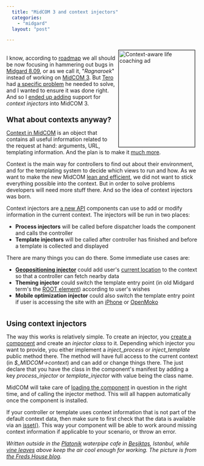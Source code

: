 ```yaml
---
  title: "MidCOM 3 and context injectors"
  categories: 
    - "midgard"
  layout: "post"

---
```

<p>
<a href="https://s3.eu-central-1.amazonaws.com/bergie-iki-fi/context-aware-life-coaching.jpg"><img src="https://s3.eu-central-1.amazonaws.com/bergie-iki-fi/context-aware-life-coaching-tm.jpg" height="254" width="200" border="1" align="right" hspace="8" vspace="4" alt="Context-aware life coaching ad" title="Context-aware life coaching ad" /></a>
<br />I know, according to <a href="http://bergie.iki.fi/blog/midgard_and_synchronized_releases/">roadmap</a> we all should be now focusing in hammering out bugs in <a href="http://www.midgard-project.org/updates/view/1219823947.html">Midgard 8.09</a>, or as we call it, "<em>Ragnaroek</em>" instead of working on <a href="http://github.com/bergie/midcom">MidCOM 3</a>. But <a href="http://teroheikkinen.iki.fi/">Tero</a> had <a href="http://tepheikk.jaiku.com/presence/43534559">a specific problem</a> he needed to solve, and I wanted to ensure it was done right. And so I <a href="http://github.com/bergie/midcom/commit/1b590f1d9ad9e14dba69bdbe0628cc116935b2d7">ended up adding</a> support for <em>context injectors</em> into MidCOM 3.
<br /><span style="font-size:14pt;"><strong>
<br />What about contexts anyway?
<br /></strong></span>
</p><p>
<a href="http://www.midgard-project.org/api-docs/midcom/3.0/midcom_core/midcom_core_helpers_context.html">Context in MidCOM</a> is an object that contains all useful information related to the request at hand: arguments, URL, templating information. And the plan is to make it <a href="http://worrydream.com/MagicInk/#inferring_context_from_the_environment">much more</a>.
</p><p>
Context is the main way for controllers to find out about their environment, and for the templating system to decide which views to run and how. As we want to make the new MidCOM <a href="http://bergie.iki.fi/blog/some_thoughts_on_green_programming-php-midgard_and_simplicity/">lean and efficient</a>, we did not want to stick everything possible into the context. But in order to solve problems developers will need more stuff there. And so the idea of context injectors was born.
</p><p>
Context injectors are <a href="http://www.midgard-project.org/discussion/developer-forum/some_midcom3_api_changes_to_come/">a new API</a> components can use to add or modify information in the current context. The injectors will be run in two places:
</p><ul><li><strong>Process injectors</strong> will be called before dispatcher loads the component and calls the controller</li>
<li><strong>Template injectors</strong> will be called after controller has finished and before a template is collected and displayed</li>
</ul><p>
There are many things you can do there. Some immediate use cases are:
</p><ul><li><strong><a href="http://bergie.iki.fi/blog/the-midgard-position/">Geopositioning injector</a></strong> could add user's <a href="http://google-code-updates.blogspot.com/2008/08/two-new-ways-to-location-enable-your.html">current location</a> to the context so that a controller can fetch nearby data</li>
<li><strong>Theming injector</strong> could switch the template entry point (in old Midgard term's the <a href="http://www.midgard-project.org/documentation/concepts-page_and_style/">ROOT element</a>) according to user's wishes</li>
<li><strong>Mobile optimization injector</strong> could also switch the template entry point if user is accessing the site with an <a href="http://www.apple.com/iphone/">iPhone</a> or <a href="http://www.openmoko.com/product.html">OpenMoko</a></li>
</ul><p>
<span style="font-size:14pt;"><strong>
<br />Using context injectors
<br /></strong></span>
</p><p>
The way this works is relatively simple. To create an injector, you <a href="http://www.midgard-project.org/documentation/midcom-component-development/">create a component</a> and create an <em>injector class</em> to it. Depending which injector you want to provide, you either implement a <em>inject_process</em> or <em>inject_template</em> public method there. The method will have full access to the current context (in <em>$_MIDCOM-&gt;context</em>) and can add or change things there. The just declare that you have the class in the component's manifest by adding a key <em>process_injector</em> or <em>template_injector</em> with value being the class name.
</p><p>
MidCOM will take care of <a href="http://www.midgard-project.org/api-docs/midcom/3.0/midcom_core/midcom_core_component_loader.html">loading the component</a> in question in the right time, and of calling the injector method. This will all happen automatically once the component is installed.
</p><p>
If your controller or template uses context information that is not part of the default context data, then make sure to first check that the data is available via an <a href="http://tr2.php.net/isset">isset()</a>. This way your component will be able to work around missing context information if applicable to your scenario, or throw an error.
</p><p>
<em>Written outside in the </em><em><a href="http://plazes.com/plazes/153563_platonik">Platonik</a></em><em> waterpipe cafe in </em><em><a href="http://en.wikipedia.org/wiki/Besiktas">Beşiktaş</a></em><em>, Istanbul, while </em><em><a href="http://en.wikipedia.org/wiki/Vitis_vinifera">vine leaves</a></em><em> above keep the air cool enough for working. The picture is from </em><em><a href="http://www.fredshouse.net/2006/04/contextaware_life_coaching_ser.html">the Freds House blog</a></em><em>.</em>
</p>
